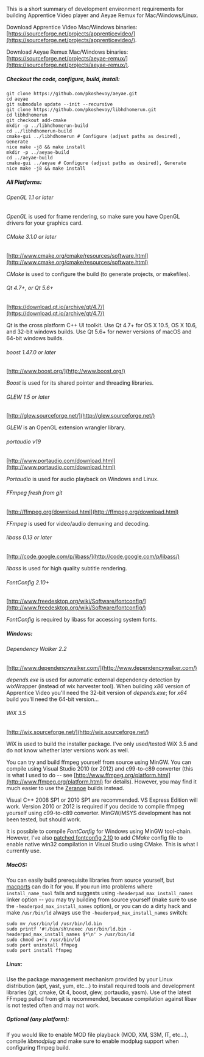 This is a short summary of development environment requirements for building Apprentice Video player and Aeyae Remux for Mac/Windows/Linux.

Download Apprentice Video Mac/Windows binaries: [https://sourceforge.net/projects/apprenticevideo/](https://sourceforge.net/projects/apprenticevideo/).

Download Aeyae Remux Mac/Windows binaries: [https://sourceforge.net/projects/aeyae-remux/](https://sourceforge.net/projects/aeyae-remux/).

##### Checkout the code, configure, build, install:
    git clone https://github.com/pkoshevoy/aeyae.git
    cd aeyae
    git submodule update --init --recursive
    git clone https://github.com/pkoshevoy/libhdhomerun.git
    cd libhdhomerun
    git checkout add-cmake
    mkdir -p ../libhdhomerun-build
    cd ../libhdhomerun-build
    cmake-gui ../libhdhomerun # Configure (adjust paths as desired), Generate
    nice make -j8 && make install
    mkdir -p ../aeyae-build
    cd ../aeyae-build
    cmake-gui ../aeyae # Configure (adjust paths as desired), Generate
    nice make -j8 && make install

##### All Platforms:
###### OpenGL 1.1 or later
*OpenGL* is used for frame rendering, so make sure you have OpenGL drivers for your graphics card.

###### CMake 3.1.0 or later
[http://www.cmake.org/cmake/resources/software.html](http://www.cmake.org/cmake/resources/software.html)

*CMake* is used to configure the build (to generate projects, or makefiles).

###### Qt 4.7+, or Qt 5.6+
[https://download.qt.io/archive/qt/4.7/](https://download.qt.io/archive/qt/4.7/)

*Qt* is the cross platform C++ UI toolkit.  Use Qt 4.7+ for OS X 10.5, OS X 10.6, and 32-bit windows builds.  Use Qt 5.6+ for newer versions of macOS and 64-bit windows builds.

###### boost 1.47.0 or later
[http://www.boost.org/](http://www.boost.org/)

*Boost* is used for its shared pointer and threading libraries.

###### GLEW 1.5 or later
[http://glew.sourceforge.net/](http://glew.sourceforge.net/)

*GLEW* is an OpenGL extension wrangler library.

###### portaudio v19
[http://www.portaudio.com/download.html](http://www.portaudio.com/download.html)

*Portaudio* is used for audio playback on Windows and Linux.

###### FFmpeg fresh from git
[http://ffmpeg.org/download.html](http://ffmpeg.org/download.html)

*FFmpeg* is used for video/audio demuxing and decoding.

###### libass 0.13 or later
[http://code.google.com/p/libass/](http://code.google.com/p/libass/)

*libass* is used for high quality subtitle rendering.

###### FontConfig 2.10+
[http://www.freedesktop.org/wiki/Software/fontconfig/](http://www.freedesktop.org/wiki/Software/fontconfig/)

*FontConfig* is required by libass for accessing system fonts.

##### Windows:
###### Dependency Walker 2.2
[http://www.dependencywalker.com/](http://www.dependencywalker.com/)

*depends.exe* is used for automatic external dependency detection by wixWrapper (instead of wix harvester tool).  When building *x86* version of Apprentice Video you'll need the 32-bit version of *depends.exe*; for *x64* build you'll need the 64-bit version...

###### WiX 3.5
[http://wix.sourceforge.net/](http://wix.sourceforge.net/)

WiX is used to build the installer package.  I've only used/tested WiX 3.5 and do not know whether later versions work as well.

You can try and build ffmpeg yourself from source using MinGW.  You can compile using Visual Studio 2010 (or 2012) and c99-to-c89 converter (this is what I used to do -- see [http://www.ffmpeg.org/platform.html](http://www.ffmpeg.org/platform.html) for details).  However, you may find it much easier to use the [Zeranoe](http://ffmpeg.zeranoe.com/builds/) builds instead.

Visual C++ 2008 SP1 or 2010 SP1 are recommended. VS Express Edition will work. Version 2010 or 2012 is required if you decide to compile ffmpeg yourself using c99-to-c89 converter. MinGW/MSYS development has not been tested, but should work.

It is possible to compile *FontConfig* for Windows using MinGW
tool-chain.  However, I've also [patched fontconfig 2.10](http://sourceforge.net/projects/apprenticevideo/files/fontconfig-2.10.x-cmake-patches-for-win32/) to add
*CMake* config file to enable native win32 compilation in Visual Studio using CMake.  This is what I currently use.

##### MacOS:
You can easily build prerequisite libraries from source yourself, but [macports](http://www.macports.org/) can do it for you.  If you run into problems where `install_name_tool` fails and suggests using `-headerpad_max_install_names` linker option -- you may try building from source yourself (make sure to use the
`-headerpad_max_install_names` option), or you can do a dirty hack and make `/usr/bin/ld` always use the `-headerpad_max_install_names` switch:
```
sudo mv /usr/bin/ld /usr/bin/ld.bin
sudo printf '#!/bin/sh\nexec /usr/bin/ld.bin -headerpad_max_install_names $*\n' > /usr/bin/ld
sudo chmod a+rx /usr/bin/ld
sudo port uninstall ffmpeg
sudo port install ffmpeg
```

##### Linux:
Use the package management mechanism provided by your Linux distribution (apt, yast, yum, etc...) to install required tools and development libraries (git, cmake, Qt 4, boost, glew, portaudio, yasm).  Use of the latest FFmpeg pulled from git is recommended, because compilation against libav is not tested often and may not work.

##### Optional (any platform):
If you would like to enable MOD file playback (MOD, XM, S3M, IT, etc...), compile *libmodplug* and make sure to enable modplug support when configuring ffmpeg build.
